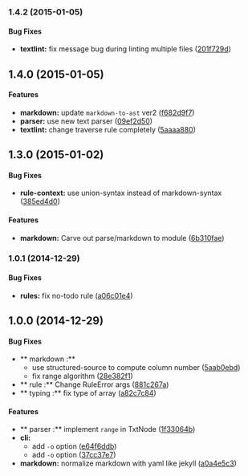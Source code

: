 ### 1.4.2 (2015-01-05)


#### Bug Fixes

* **textlint:** fix message bug during  linting multiple files ([201f729d](https://github.com/azu/textlint/commit/201f729d27d12b7a874755d783604931d2c041d3))


## 1.4.0 (2015-01-05)


#### Features

* **markdown:** update `markdown-to-ast` ver2 ([f682d9f7](https://github.com/azu/textlint/commit/f682d9f7e90252488596633f427c3742f48bef64))
* **parser:** use new text parser ([09ef2d50](https://github.com/azu/textlint/commit/09ef2d50d934a18529212ccfcda4b5d07d0dd4b7))
* **textlint:** change traverse rule completely ([5aaaa880](https://github.com/azu/textlint/commit/5aaaa88050da0f1a3774c7e56d7f61eea938aa0d))


## 1.3.0 (2015-01-02)


#### Bug Fixes

* **rule-context:** use union-syntax instead of markdown-syntax ([385ed4d0](https://github.com/azu/textlint/commit/385ed4d0246b5d77542d3a4c6fdc896e000656bd))


#### Features

* **markdown:** Carve out parse/markdown to module ([6b310fae](https://github.com/azu/textlint/commit/6b310fae5b88e9c71596a560be38907f2ff2de6e))


### 1.0.1 (2014-12-29)


#### Bug Fixes

* **rules:** fix no-todo rule ([a06c01e4](https://github.com/azu/textlint/commit/a06c01e443ce301d2e75a1db5a29d422caf859cf))


## 1.0.0 (2014-12-29)


#### Bug Fixes

* ** markdown :**
  * use structured-source to compute column number ([5aab0ebd](https://github.com/azu/textlint/commit/5aab0ebdf037240d210764e39d0eee8f41250495))
  * fix range algorithm ([28e382f1](https://github.com/azu/textlint/commit/28e382f1636f7540c32891de13e8ff043f77868b))
* ** rule :** Change RuleError args ([881c267a](https://github.com/azu/textlint/commit/881c267a8e218572e79581ffa5cdb02643a7b095))
* ** typing :** fix type of array ([a82c7c84](https://github.com/azu/textlint/commit/a82c7c8494f7757dc8232236effa537be7ab309d))


#### Features

* ** parser :** implement `range` in TxtNode ([1f33064b](https://github.com/azu/textlint/commit/1f33064b8c344a4b7c9486965f07c26cfe41263e))
* **cli:**
  * add `-o` option ([e64f6ddb](https://github.com/azu/textlint/commit/e64f6ddbdeb12e640f755d892779d8b83a87f7eb))
  * add `-o` option ([37cc37e7](https://github.com/azu/textlint/commit/37cc37e763f33daeb8718d5965b41b394d7dc1db))
* **markdown:** normalize markdown with yaml like jekyll ([a0a4e5c3](https://github.com/azu/textlint/commit/a0a4e5c329381b91503d5fd690a280ea63082147))


